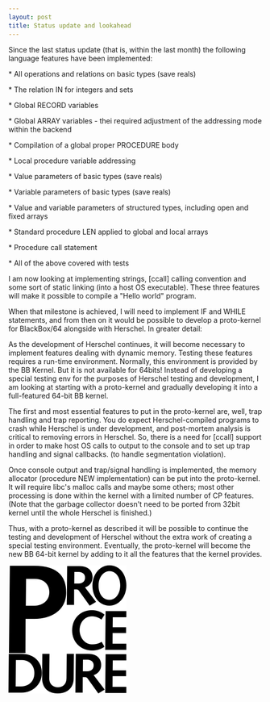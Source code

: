 ```yaml
---
layout: post
title: Status update and lookahead
---
```



Since the last status update \(that is, within the last month\) the following language features have been implemented:



\* All operations and relations on basic types \(save reals\)

\* The relation IN for integers and sets

\* Global RECORD variables

\* Global ARRAY variables \- thei required adjustment of the addressing mode within the backend

\* Compilation of a global proper PROCEDURE body

\* Local procedure variable addressing

\* Value parameters of basic types \(save reals\)

\* Variable parameters of basic types \(save reals\)

\* Value and variable parameters of structured types, including open and fixed arrays

\* Standard procedure LEN applied to global and local arrays

\* Procedure call statement



\* All of the above covered with tests



I am now looking at implementing strings, \[ccall\] calling convention and some sort of static linking \(into a host OS executable\)\. These three features will make it possible to compile a "Hello world" program\. 



When that milestone is achieved, I will need to implement IF and WHILE statements, and from then on it would be possible to develop a proto\-kernel for BlackBox/64 alongside with Herschel\. In greater detail:



As the development of Herschel continues, it will become necessary to implement features dealing with dynamic memory\. Testing these features requires a run\-time environment\. Normally, this environment is provided by the BB Kernel\. But it is not available for 64bits\! Instead of developing a special testing env for the purposes of Herschel testing and development, I am looking at starting with a proto\-kernel and gradually developing it into a full\-featured 64\-bit BB kernel\.



The first and most essential features to put in the proto\-kernel are, well, trap handling and trap reporting\. You do expect Herschel\-compiled programs to crash while Herschel is under development, and post\-mortem analysis is critical to removing errors in Herschel\. So, there is a need for \[ccall\] support in order to make host OS calls to output to the console and to set up trap handling and signal callbacks\. \(to handle segmentation violation\)\.



Once console output and trap/signal handling is implemented, the memory allocator \(procedure NEW implementation\) can be put into the proto\-kernel\. It will require libc's malloc calls and maybe some others; most other processing is done within the kernel with a limited number of CP features\. \(Note that the garbage collector doesn't need to be ported from 32bit kernel until the whole Herschel is finished\.\)



Thus, with a proto\-kernel as described it will be possible to continue the testing and development of Herschel without the extra work of creating a special testing environment\. Eventually, the proto\-kernel will become the new BB 64\-bit kernel by adding to it all the features that the kernel provides\.

![](/img/PROCEDURE.png)



